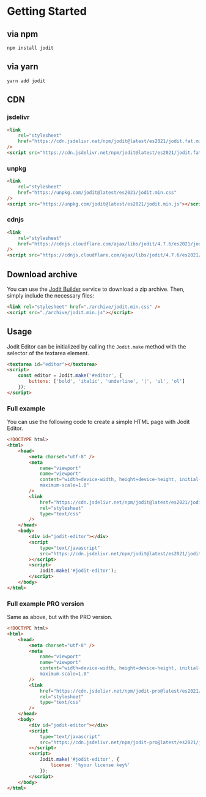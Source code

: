 # Getting Started

## via npm

```shell
npm install jodit
```

## via yarn

```shell
yarn add jodit
```

## CDN

### jsdelivr

```html
<link
	rel="stylesheet"
	href="https://cdn.jsdelivr.net/npm/jodit@latest/es2021/jodit.fat.min.css"
/>
<script src="https://cdn.jsdelivr.net/npm/jodit@latest/es2021/jodit.fat.min.js"></script>
```

### unpkg

```html
<link
	rel="stylesheet"
	href="https://unpkg.com/jodit@latest/es2021/jodit.min.css"
/>
<script src="https://unpkg.com/jodit@latest/es2021/jodit.min.js"></script>
```

### cdnjs

```html
<link
	rel="stylesheet"
	href="https://cdnjs.cloudflare.com/ajax/libs/jodit/4.7.6/es2021/jodit.min.css"
/>
<script src="https://cdnjs.cloudflare.com/ajax/libs/jodit/4.7.6/es2021/jodit.min.js"></script>
```

## Download archive

You can use the [Jodit Builder](https://xdsoft.net/jodit/builder/) service to download a zip archive. Then, simply include the necessary files:

```html
<link rel="stylesheet" href="./archive/jodit.min.css" />
<script src="./archive/jodit.min.js"></script>
```

## Usage

Jodit Editor can be initialized by calling the `Jodit.make` method with the selector of the textarea element.

```html
<textarea id="editor"></textarea>
<script>
	const editor = Jodit.make('#editor', {
		buttons: ['bold', 'italic', 'underline', '|', 'ul', 'ol']
	});
</script>
```

### Full example

You can use the following code to create a simple HTML page with Jodit Editor.

```html
<!DOCTYPE html>
<html>
	<head>
		<meta charset="utf-8" />
		<meta
			name="viewport"
			name="viewport"
			content="width=device-width, height=device-height, initial-scale=1.0,
            maximum-scale=1.0"
		/>
		<link
			href="https://cdn.jsdelivr.net/npm/jodit@latest/es2021/jodit.fat.min.css"
			rel="stylesheet"
			type="text/css"
		/>
	</head>
	<body>
		<div id="jodit-editor"></div>
		<script
			type="text/javascript"
			src="https://cdn.jsdelivr.net/npm/jodit@latest/es2021/jodit.fat.min.js"
		></script>
		<script>
			Jodit.make('#jodit-editor');
		</script>
	</body>
</html>
```

### Full example PRO version

Same as above, but with the PRO version.

```html
<!DOCTYPE html>
<html>
	<head>
		<meta charset="utf-8" />
		<meta
			name="viewport"
			name="viewport"
			content="width=device-width, height=device-height, initial-scale=1.0,
            maximum-scale=1.0"
		/>
		<link
			href="https://cdn.jsdelivr.net/npm/jodit-pro@latest/es2021/jodit.fat.min.css"
			rel="stylesheet"
			type="text/css"
		/>
	</head>
	<body>
		<div id="jodit-editor"></div>
		<script
			type="text/javascript"
			src="https://cdn.jsdelivr.net/npm/jodit-pro@latest/es2021/jodit.fat.min.js"
		></script>
		<script>
			Jodit.make('#jodit-editor', {
				license: '%your license key%'
			});
		</script>
	</body>
</html>
```

